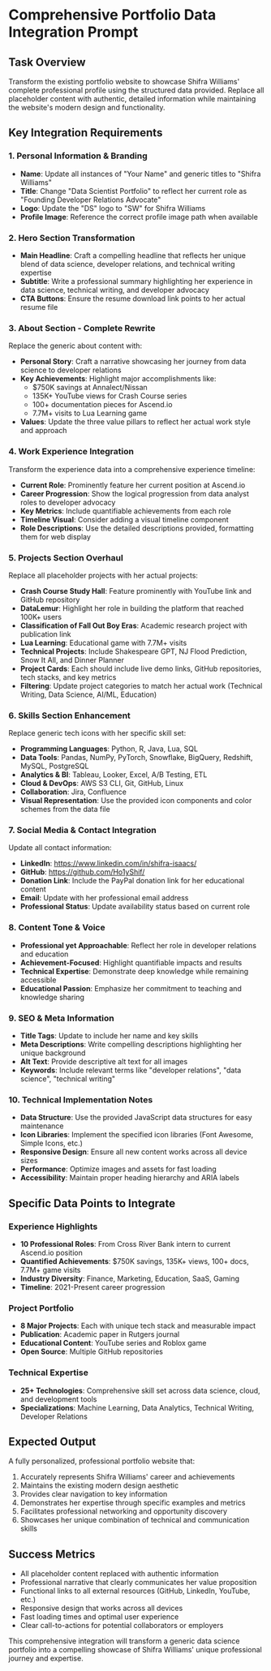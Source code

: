 # Comprehensive Portfolio Data Integration Prompt

## Task Overview
Transform the existing portfolio website to showcase Shifra Williams' complete professional profile using the structured data provided. Replace all placeholder content with authentic, detailed information while maintaining the website's modern design and functionality.

## Key Integration Requirements

### 1. Personal Information & Branding
- **Name**: Update all instances of "Your Name" and generic titles to "Shifra Williams"
- **Title**: Change "Data Scientist Portfolio" to reflect her current role as "Founding Developer Relations Advocate"
- **Logo**: Update the "DS" logo to "SW" for Shifra Williams
- **Profile Image**: Reference the correct profile image path when available

### 2. Hero Section Transformation
- **Main Headline**: Craft a compelling headline that reflects her unique blend of data science, developer relations, and technical writing expertise
- **Subtitle**: Write a professional summary highlighting her experience in data science, technical writing, and developer advocacy
- **CTA Buttons**: Ensure the resume download link points to her actual resume file

### 3. About Section - Complete Rewrite
Replace the generic about content with:
- **Personal Story**: Craft a narrative showcasing her journey from data science to developer relations
- **Key Achievements**: Highlight major accomplishments like:
  - $750K savings at Annalect/Nissan
  - 135K+ YouTube views for Crash Course series
  - 100+ documentation pieces for Ascend.io
  - 7.7M+ visits to Lua Learning game
- **Values**: Update the three value pillars to reflect her actual work style and approach

### 4. Work Experience Integration
Transform the experience data into a comprehensive experience timeline:
- **Current Role**: Prominently feature her current position at Ascend.io
- **Career Progression**: Show the logical progression from data analyst roles to developer advocacy
- **Key Metrics**: Include quantifiable achievements from each role
- **Timeline Visual**: Consider adding a visual timeline component
- **Role Descriptions**: Use the detailed descriptions provided, formatting them for web display

### 5. Projects Section Overhaul
Replace all placeholder projects with her actual projects:
- **Crash Course Study Hall**: Feature prominently with YouTube link and GitHub repository
- **DataLemur**: Highlight her role in building the platform that reached 100K+ users
- **Classification of Fall Out Boy Eras**: Academic research project with publication link
- **Lua Learning**: Educational game with 7.7M+ visits
- **Technical Projects**: Include Shakespeare GPT, NJ Flood Prediction, Snow It All, and Dinner Planner
- **Project Cards**: Each should include live demo links, GitHub repositories, tech stacks, and key metrics
- **Filtering**: Update project categories to match her actual work (Technical Writing, Data Science, AI/ML, Education)

### 6. Skills Section Enhancement
Replace generic tech icons with her specific skill set:
- **Programming Languages**: Python, R, Java, Lua, SQL
- **Data Tools**: Pandas, NumPy, PyTorch, Snowflake, BigQuery, Redshift, MySQL, PostgreSQL
- **Analytics & BI**: Tableau, Looker, Excel, A/B Testing, ETL
- **Cloud & DevOps**: AWS S3 CLI, Git, GitHub, Linux
- **Collaboration**: Jira, Confluence
- **Visual Representation**: Use the provided icon components and color schemes from the data file

### 7. Social Media & Contact Integration
Update all contact information:
- **LinkedIn**: https://www.linkedin.com/in/shifra-isaacs/
- **GitHub**: https://github.com/Ho1yShif/
- **Donation Link**: Include the PayPal donation link for her educational content
- **Email**: Update with her professional email address
- **Professional Status**: Update availability status based on current role

### 8. Content Tone & Voice
- **Professional yet Approachable**: Reflect her role in developer relations and education
- **Achievement-Focused**: Highlight quantifiable impacts and results
- **Technical Expertise**: Demonstrate deep knowledge while remaining accessible
- **Educational Passion**: Emphasize her commitment to teaching and knowledge sharing

### 9. SEO & Meta Information
- **Title Tags**: Update to include her name and key skills
- **Meta Descriptions**: Write compelling descriptions highlighting her unique background
- **Alt Text**: Provide descriptive alt text for all images
- **Keywords**: Include relevant terms like "developer relations", "data science", "technical writing"

### 10. Technical Implementation Notes
- **Data Structure**: Use the provided JavaScript data structures for easy maintenance
- **Icon Libraries**: Implement the specified icon libraries (Font Awesome, Simple Icons, etc.)
- **Responsive Design**: Ensure all new content works across all device sizes
- **Performance**: Optimize images and assets for fast loading
- **Accessibility**: Maintain proper heading hierarchy and ARIA labels

## Specific Data Points to Integrate

### Experience Highlights
- **10 Professional Roles**: From Cross River Bank intern to current Ascend.io position
- **Quantified Achievements**: $750K savings, 135K+ views, 100+ docs, 7.7M+ game visits
- **Industry Diversity**: Finance, Marketing, Education, SaaS, Gaming
- **Timeline**: 2021-Present career progression

### Project Portfolio
- **8 Major Projects**: Each with unique tech stack and measurable impact
- **Publication**: Academic paper in Rutgers journal
- **Educational Content**: YouTube series and Roblox game
- **Open Source**: Multiple GitHub repositories

### Technical Expertise
- **25+ Technologies**: Comprehensive skill set across data science, cloud, and development tools
- **Specializations**: Machine Learning, Data Analytics, Technical Writing, Developer Relations

## Expected Output
A fully personalized, professional portfolio website that:
1. Accurately represents Shifra Williams' career and achievements
2. Maintains the existing modern design aesthetic
3. Provides clear navigation to key information
4. Demonstrates her expertise through specific examples and metrics
5. Facilitates professional networking and opportunity discovery
6. Showcases her unique combination of technical and communication skills

## Success Metrics
- All placeholder content replaced with authentic information
- Professional narrative that clearly communicates her value proposition
- Functional links to all external resources (GitHub, LinkedIn, YouTube, etc.)
- Responsive design that works across all devices
- Fast loading times and optimal user experience
- Clear call-to-actions for potential collaborators or employers

This comprehensive integration will transform a generic data science portfolio into a compelling showcase of Shifra Williams' unique professional journey and expertise.
